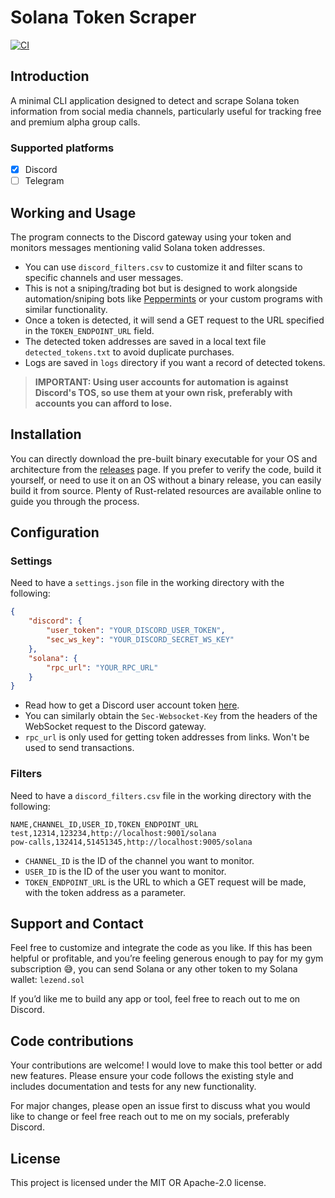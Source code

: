 # Solana Token Scraper

[![CI](https://github.com/thelezend/solana-token-scraper/actions/workflows/ci.yml/badge.svg)](https://github.com/thelezend/solana-token-scraper/actions/workflows/ci.yml)

## Introduction

A minimal CLI application designed to detect and scrape Solana token information from social media channels, particularly useful for tracking free and premium alpha group calls.

### Supported platforms

- [x] Discord
- [ ] Telegram

## Working and Usage

The program connects to the Discord gateway using your token and monitors messages mentioning valid Solana token addresses.

- You can use `discord_filters.csv` to customize it and filter scans to specific channels and user messages.
- This is not a sniping/trading bot but is designed to work alongside automation/sniping bots like [Peppermints](https://www.tensor.trade/trade/peppermints) or your custom programs with similar functionality.
- Once a token is detected, it will send a GET request to the URL specified in the `TOKEN_ENDPOINT_URL` field.
- The detected token addresses are saved in a local text file `detected_tokens.txt` to avoid duplicate purchases.
- Logs are saved in `logs` directory if you want a record of detected tokens.

> **IMPORTANT: Using user accounts for automation is against Discord's TOS, so use them at your own risk, preferably with accounts you can afford to lose.**

## Installation

You can directly download the pre-built binary executable for your OS and architecture from the [releases](https://github.com/thelezend/solana-token-scraper/releases) page. If you prefer to verify the code, build it yourself, or need to use it on an OS without a binary release, you can easily build it from source. Plenty of Rust-related resources are available online to guide you through the process.

## Configuration

### Settings

Need to have a `settings.json` file in the working directory with the following:

```json
{
    "discord": {
        "user_token": "YOUR_DISCORD_USER_TOKEN",
        "sec_ws_key": "YOUR_DISCORD_SECRET_WS_KEY"
    },
    "solana": {
        "rpc_url": "YOUR_RPC_URL"
    }
}
```

- Read how to get a Discord user account token [here](https://gist.github.com/MarvNC/e601f3603df22f36ebd3102c501116c6).
- You can similarly obtain the `Sec-Websocket-Key` from the headers of the WebSocket request to the Discord gateway.
- `rpc_url` is only used for getting token addresses from links. Won't be used to send transactions.

### Filters

Need to have a `discord_filters.csv` file in the working directory with the following:

```csv
NAME,CHANNEL_ID,USER_ID,TOKEN_ENDPOINT_URL
test,12314,123234,http://localhost:9001/solana
pow-calls,132414,51451345,http://localhost:9005/solana
```

- `CHANNEL_ID` is the ID of the channel you want to monitor.
- `USER_ID` is the ID of the user you want to monitor.
- `TOKEN_ENDPOINT_URL` is the URL to which a GET request will be made, with the token address as a parameter.

## Support and Contact

Feel free to customize and integrate the code as you like. If this has been helpful or profitable, and you’re feeling generous enough to pay for my gym subscription 😅, you can send Solana or any other token to my Solana wallet: `lezend.sol`

If you’d like me to build any app or tool, feel free to reach out to me on Discord.

## Code contributions

Your contributions are welcome! I would love to make this tool better or add new features. Please ensure your code follows the existing style and includes documentation and tests for any new functionality.

For major changes, please open an issue first to discuss what you would like to change or feel free reach out to me on my socials, preferably Discord.

## License

This project is licensed under the MIT OR Apache-2.0 license.

